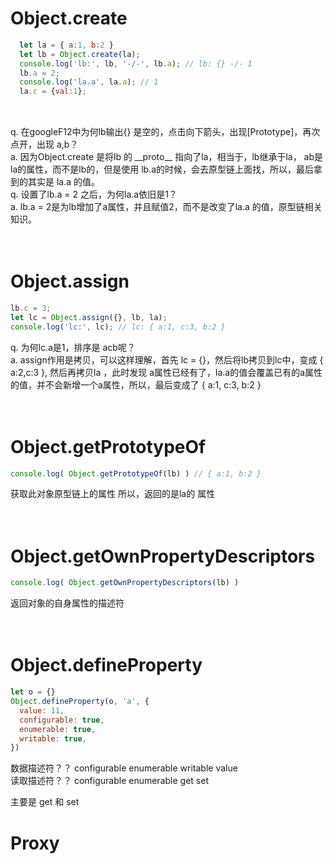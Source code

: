 # Object.create
  ``` js
    let la = { a:1, b:2 }
    let lb = Object.create(la);
    console.log('lb:', lb, '-/-', lb.a); // lb: {} -/- 1
    lb.a = 2;
    console.log('la.a', la.a); // 1
    la.c = {val:1};
    
  ```
  <br />
  q. 在googleF12中为何lb输出{} 是空的，点击向下箭头，出现[Prototype]，再次点开，出现 a,b？<br />
  a. 因为Object.create 是将lb 的 __proto__ 指向了la，相当于，lb继承于la， ab是la的属性，而不是lb的，但是使用 lb.a的时候，会去原型链上面找，所以，最后拿到的其实是 la.a 的值。<br />
  q. 设置了lb.a = 2 之后，为何la.a依旧是1？<br />
  a. lb.a = 2是为lb增加了a属性，并且赋值2，而不是改变了la.a 的值，原型链相关知识。<br /><br /><br />
  
# Object.assign

  ``` js
  lb.c = 3;
  let lc = Object.assign({}, lb, la);
  console.log('lc:', lc); // lc: { a:1, c:3, b:2 }

  ```

  q. 为何lc.a是1，排序是 acb呢？<br />
  a. assign作用是拷贝，可以这样理解，首先 lc = {}，然后将lb拷贝到lc中，变成 { a:2,c:3 }, 然后再拷贝la ，此时发现 a属性已经有了，la.a的值会覆盖已有的a属性的值，并不会新增一个a属性，所以，最后变成了 { a:1, c:3, b:2 }<br /><br /><br />

# Object.getPrototypeOf
  
  ``` js
  console.log( Object.getPrototypeOf(lb) ) // { a:1, b:2 }
  ```
  获取此对象原型链上的属性 所以，返回的是la的 属性<br /><br /><br />


# Object.getOwnPropertyDescriptors

  ``` js
  console.log( Object.getOwnPropertyDescriptors(lb) )
  ```
  返回对象的自身属性的描述符<br /><br /><br />

# Object.defineProperty

  ``` js
  let o = {}
  Object.defineProperty(o, 'a', {
    value: 11,
    configurable: true,
    enumerable: true,
    writable: true,
  })
  ```

  数据描述符？？ configurable enumerable writable value<br />
  读取描述符？？ configurable enumerable get      set<br />

  主要是 get 和 set<br />


# Proxy

  

